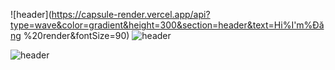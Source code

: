 

![header](https://capsule-render.vercel.app/api?type=wave&color=gradient&height=300&section=header&text=Hi%I'm%Đăng %20render&fontSize=90)
![header](https://capsule-render.vercel.app/api?height=400&text=Hello%20I'm%20Đăng)



![header](https://capsule-render.vercel.app/api?type=wave&color=gradient&height=300&section=footer&text=capsule%20render&fontSize=90)
